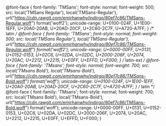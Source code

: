 @font-face {
  font-family: 'TMSans';
  font-style: normal;
  font-weight: 500;
  src: local('TMSans Regular'), local('TMSans-Regular'), url("https://cdn.rawgit.com/emirhanwhy/indirgo/80ef7c86/TMSans-Regular.woff") format('woff2');
  unicode-range: U+0100-024F, U+1E00-1EFF, U+20A0-20AB, U+20AD-20CF, U+2C60-2C7F, U+A720-A7FF;
}
/* latin */
@font-face {
  font-family: 'TMSans';
  font-style: normal;
  font-weight: 500;
  src: local('TMSans Regular'), local('TMSans-Regular'), url("https://cdn.rawgit.com/emirhanwhy/indirgo/80ef7c86/TMSans-Regular.woff") format('woff2');
  unicode-range: U+0000-00FF, U+0131, U+0152-0153, U+02C6, U+02DA, U+02DC, U+2000-206F, U+2074, U+20AC, U+2212, U+2215, U+E0FF, U+EFFD, U+F000;
}
/* latin-ext */
@font-face {
  font-family: 'TMsans';
  font-style: normal;
  font-weight: 700;
  src: local('TMsans Bold'), local('TMsans-Bold'), url("https://cdn.rawgit.com/emirhanwhy/indirgo/80ef7c86/TMSans-Bold.woff") format('woff');
  unicode-range: U+0100-024F, U+1E00-1EFF, U+20A0-20AB, U+20AD-20CF, U+2C60-2C7F, U+A720-A7FF;
}
/* latin */
@font-face {
  font-family: 'TMsans';
  font-style: normal;
  font-weight: 700;
  src: local('TMsans Bold'), local('TMsans-Bold'), url("https://cdn.rawgit.com/emirhanwhy/indirgo/80ef7c86/TMSans-Bold.woff") format('woff');
  unicode-range: U+0000-00FF, U+0131, U+0152-0153, U+02C6, U+02DA, U+02DC, U+2000-206F, U+2074, U+20AC, U+2212, U+2215, U+E0FF, U+EFFD, U+F000;
}
